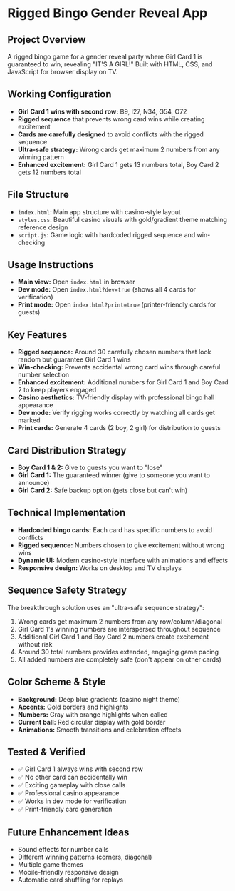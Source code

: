 # Rigged Bingo Gender Reveal App

## Project Overview
A rigged bingo game for a gender reveal party where Girl Card 1 is guaranteed to win, revealing "IT'S A GIRL!" Built with HTML, CSS, and JavaScript for browser display on TV.

## Working Configuration
- **Girl Card 1 wins with second row:** B9, I27, N34, G54, O72
- **Rigged sequence** that prevents wrong card wins while creating excitement
- **Cards are carefully designed** to avoid conflicts with the rigged sequence
- **Ultra-safe strategy:** Wrong cards get maximum 2 numbers from any winning pattern
- **Enhanced excitement:** Girl Card 1 gets 13 numbers total, Boy Card 2 gets 12 numbers total

## File Structure
- `index.html`: Main app structure with casino-style layout
- `styles.css`: Beautiful casino visuals with gold/gradient theme matching reference design
- `script.js`: Game logic with hardcoded rigged sequence and win-checking

## Usage Instructions
- **Main view:** Open `index.html` in browser
- **Dev mode:** Open `index.html?dev=true` (shows all 4 cards for verification)
- **Print mode:** Open `index.html?print=true` (printer-friendly cards for guests)

## Key Features
- **Rigged sequence:** Around 30 carefully chosen numbers that look random but guarantee Girl Card 1 wins
- **Win-checking:** Prevents accidental wrong card wins through careful number selection
- **Enhanced excitement:** Additional numbers for Girl Card 1 and Boy Card 2 to keep players engaged
- **Casino aesthetics:** TV-friendly display with professional bingo hall appearance
- **Dev mode:** Verify rigging works correctly by watching all cards get marked
- **Print cards:** Generate 4 cards (2 boy, 2 girl) for distribution to guests

## Card Distribution Strategy
- **Boy Card 1 & 2:** Give to guests you want to "lose"
- **Girl Card 1:** The guaranteed winner (give to someone you want to announce)
- **Girl Card 2:** Safe backup option (gets close but can't win)

## Technical Implementation
- **Hardcoded bingo cards:** Each card has specific numbers to avoid conflicts
- **Rigged sequence:** Numbers chosen to give excitement without wrong wins
- **Dynamic UI:** Modern casino-style interface with animations and effects
- **Responsive design:** Works on desktop and TV displays

## Sequence Safety Strategy
The breakthrough solution uses an "ultra-safe sequence strategy":
1. Wrong cards get maximum 2 numbers from any row/column/diagonal
2. Girl Card 1's winning numbers are interspersed throughout sequence
3. Additional Girl Card 1 and Boy Card 2 numbers create excitement without risk
4. Around 30 total numbers provides extended, engaging game pacing
5. All added numbers are completely safe (don't appear on other cards)

## Color Scheme & Style
- **Background:** Deep blue gradients (casino night theme)
- **Accents:** Gold borders and highlights
- **Numbers:** Gray with orange highlights when called
- **Current ball:** Red circular display with gold border
- **Animations:** Smooth transitions and celebration effects

## Tested & Verified
- ✅ Girl Card 1 always wins with second row
- ✅ No other card can accidentally win
- ✅ Exciting gameplay with close calls
- ✅ Professional casino appearance
- ✅ Works in dev mode for verification
- ✅ Print-friendly card generation

## Future Enhancement Ideas
- Sound effects for number calls
- Different winning patterns (corners, diagonal)
- Multiple game themes
- Mobile-friendly responsive design
- Automatic card shuffling for replays